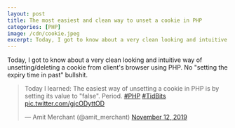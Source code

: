 ```yaml
---
layout: post
title: The most easiest and clean way to unset a cookie in PHP
categories: [PHP]
image: /cdn/cookie.jpeg
excerpt: Today, I got to know about a very clean looking and intuitive way of unsetting/deleting a cookie from client's browser using PHP. No "setting the expiry time in past" bullshit.
---
```


Today, I got to know about a very clean looking and intuitive way of unsetting/deleting a cookie from client's browser using PHP. No "setting the expiry time in past" bullshit.

<blockquote class="twitter-tweet"><p lang="en" dir="ltr">Today I learned: The easiest way of unsetting a cookie in PHP is by setting its value to &quot;false&quot;. Period. <a href="https://twitter.com/hashtag/PHP?src=hash&amp;ref_src=twsrc%5Etfw">#PHP</a> <a href="https://twitter.com/hashtag/TidBits?src=hash&amp;ref_src=twsrc%5Etfw">#TidBits</a> <a href="https://t.co/gjcODyttOD">pic.twitter.com/gjcODyttOD</a></p>&mdash; Amit Merchant (@amit_merchant) <a href="https://twitter.com/amit_merchant/status/1194173923824304128?ref_src=twsrc%5Etfw">November 12, 2019</a></blockquote> <script async src="https://platform.twitter.com/widgets.js" charset="utf-8"></script>
